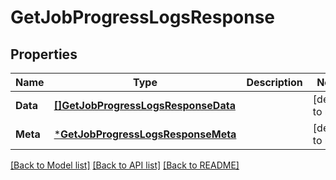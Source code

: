 # GetJobProgressLogsResponse

## Properties
Name | Type | Description | Notes
------------ | ------------- | ------------- | -------------
**Data** | [**[]GetJobProgressLogsResponseData**](getJobProgressLogsResponse_data.md) |  | [default to null]
**Meta** | [***GetJobProgressLogsResponseMeta**](getJobProgressLogsResponse_meta.md) |  | [default to null]

[[Back to Model list]](../README.md#documentation-for-models) [[Back to API list]](../README.md#documentation-for-api-endpoints) [[Back to README]](../README.md)

